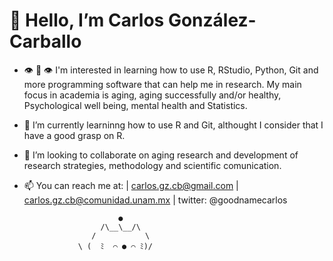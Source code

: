 # 👋 Hello, I’m Carlos González-Carballo 
- 👁 👄 👁 I'm interested in learning how to use R, RStudio, Python, Git and more programming software that can help me in research. 
           My main focus in academia is aging, aging successfully and/or healthy, Psychological well being, mental health and Statistics.  
- 🌱 I’m currently learninng how to use R and Git, althought I consider that I have a good grasp on R. 
- 💞️ I’m looking to collaborate on aging research and development of research strategies, methodology and scientific comunication. 
- 📫 You can reach me at: 
       |   carlos.gz.cb@gmail.com 
       |   carlos.gz.cb@comunidad.unam.mx
       |   twitter: @goodnamecarlos 

                           ●
                       /\__\__/\
                     /           \
                  \ (  ﾐ  ⌒ ● ⌒ ﾐ)/

<!---
GoodNameCarlos/GoodNameCarlos is a ✨ special ✨ repository because its `README.md` (this file) appears on your GitHub profile.
You can click the Preview link to take a look at your changes.
--->
